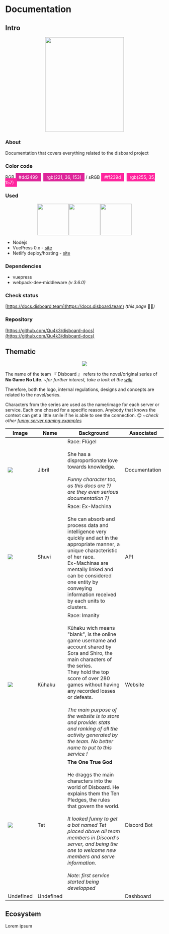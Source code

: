 # Documentation

## Intro

<p align="center">
    <img width="250" height="300" src="https://cdn.discordapp.com/attachments/503303753705848838/561618120649867287/jibril.gif">
</p>

### About

Documentation that covers everything related to the disboard project

### Color code

RGB <span style="background-color: #dd2499;padding:5px 10px;color:#fff;">#dd2499</span>&nbsp;&nbsp;<span style="background-color: #dd2499;padding:5px 10px;color:#fff;">rgb(221, 36, 153)</span> / 
sRGB <span style="background-color: #ff239d;padding:5px 10px;color:#fff;">#ff239d</span>&nbsp;&nbsp;<span style="background-color: #ff239d;padding:5px 10px;color:#fff;">rgb(255, 35, 157)</span>

### Used

<p align="center" class="spaced-items">
    <img width="100" src="https://cdn.discordapp.com/attachments/561938814063607823/561941065016410132/node.png"><img width="100" src="https://cdn.discordapp.com/attachments/561938814063607823/561939007123095572/vuepress.png"><img width="100" src="https://cdn.discordapp.com/attachments/561938814063607823/561941062940229659/netlify.png">
</p>

- Nodejs
- VuePress 0.x - [site](https://vuepress.vuejs.org)
- Netlify deploy/hosting - [site](https://www.netlify.com)

### Dependencies

- vuepress
- webpack-dev-middleware _(v 3.6.0)_

### Check status

[https://docs.disboard.team](https://docs.disboard.team) _(this page_ :clap::sweat_smile:_)_

### Repository <Badge text="public"/>

[https://github.com/Qu4k3/disboard-docs](https://github.com/Qu4k3/disboard-docs)

## Thematic

<p align="center">
    <img style="max-height:250px;" src="https://media.discordapp.net/attachments/561938814063607823/562342755469361162/No-Game-No-Life-anime-logo.svg.png">
</p>

The name of the team 『 Disboard 』 refers to the novel/original series of **No Game No Life**. ~_for further interest, take a look at the [wiki](https://no-game-no-life.fandom.com/wiki/Disboard)_

Therefore, both the logo, internal regulations, designs and concepts are related to the novel/series.

Characters from the series are used as the name/image for each server or service. Each one chosed for a specific reason. Anybody that knows the context can get a little smile if he is able to see the connection. :blush: ~_check other [funny server naming examples](https://techtalk.gfi.com/the-24-funniest-server-naming-conventions-youve-ever-seen/)_

<table class="no-border-table">
    <thead>
        <tr>
            <th>Image</th>
            <th>Name</th>
            <th>Background</th>
            <th>Associated</th>
        </tr>
    </thead>
    <tbody>
        <tr class="race-badge jibril">
            <td><img src="https://media.discordapp.net/attachments/503303753705848838/561619188687568916/jibril_square.jpg"></td>
            <td>Jibril</td>
            <td>Race: <span class="badge">Flügel</span><br><br>She has a disproportionate love towards knowledge.<br><br><em>Funny character too, as this docs are ?) are they even serious documentation ?)</em></td>
            <td>Documentation</td>
        </tr>
        <tr class="race-badge shuvi">
            <td><img src="https://media.discordapp.net/attachments/561938814063607823/562349019259600899/shuvi_square.png"></td>
            <td>Shuvi</td>
            <td>Race: <span class="badge">Ex-Machina</span><br><br>She can absorb and process data and intelligence very quickly and act in the appropriate manner, a unique characteristic of her race.<br>Ex-Machinas are mentally linked and can be considered one entity by conveying information received by each units to clusters.</td>
            <td>API</td>
        </tr>
        <tr class="race-badge kuuhaku">
            <td><img src="https://cdn.discordapp.com/attachments/561938814063607823/565663792642523151/kuhaku-square.png"></td>
            <td>Kūhaku</td>
            <td>Race: <span class="badge">Imanity</span><br><br>Kūhaku wich means "blank", is the online game username and account shared by Sora and Shiro, the main characters of the series.<br>They hold the top score of over 280 games without having any recorded losses or defeats.<br><br><em>The main purpose of the website is to store and provide: stats and ranking of all the activity generated by the team. No better name to put to this service !</em></td>
            <td>Website</td>
        </tr>
        <tr>
            <td><img src="https://media.discordapp.net/attachments/561938814063607823/562364217618071553/tet_github_square.png"></td>
            <td>Tet</td>
            <td><strong>The One True God</strong><br><br>He draggs the main characters into the world of Disboard. He explains them the Ten Pledges, the rules that govern the world.<br><br><em>It looked funny to get a bot named Tet placed above all team members in Discord's server, and being the one to welcome new members and serve information.</em><br><br><em>Note: first service started being developped</em></td>
            <td>Discord Bot</td>
        </tr>
        <tr>
            <td>Undefined</td>
            <td>Undefined</td>
            <td></td>
            <td>Dashboard</td>
        </tr>
    </tbody>
</table>

## Ecosystem

Lorem ipsum